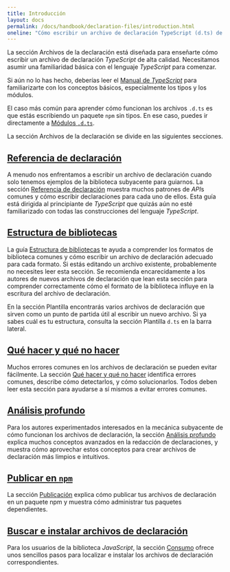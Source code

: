 ```yaml
---
title: Introducción
layout: docs
permalink: /docs/handbook/declaration-files/introduction.html
oneline: "Cómo escribir un archivo de declaración TypeScript (d.ts) de alta calidad"
---
```


La sección Archivos de la declaración está diseñada para enseñarte cómo escribir un archivo de declaración *TypeScript* de alta calidad. Necesitamos asumir una familiaridad básica con el lenguaje *TypeScript* para comenzar.

Si aún no lo has hecho, deberías leer el [Manual de *TypeScript*](/docs/handbook/2/basic-types.html)
para familiarizarte con los conceptos básicos, especialmente los tipos y los módulos.

El caso más común para aprender cómo funcionan los archivos `.d.ts` es que estás escribiendo un paquete `npm` sin tipos. 
En ese caso, puedes ir directamente a [Módulos `.d.ts`](/docs/handbook/statement-files/templates/module-d-ts.html).

La sección Archivos de la declaración se divide en las siguientes secciones.

## [Referencia de declaración](/docs/handbook/statement-files/by-example.html)

A menudo nos enfrentamos a escribir un archivo de declaración cuando solo tenemos ejemplos de la biblioteca subyacente para guiarnos.
La sección [Referencia de declaración](/docs/handbook/statement-files/by-example.html) muestra muchos patrones de *API*s comunes y cómo escribir declaraciones para cada uno de ellos.
Esta guía está dirigida al principiante de *TypeScript* que quizás aún no esté familiarizado con todas las construcciones del lenguaje *TypeScript*.

## [Estructura de bibliotecas](/docs/handbook/declaration-files/library-structures.html)

La guía [Estructura de bibliotecas](/docs/handbook/declaration-files/library-structures.html) te ayuda a comprender los formatos de biblioteca comunes y cómo escribir un archivo de declaración adecuado para cada formato.
Si estás editando un archivo existente, probablemente no necesites leer esta sección.
Se recomienda encarecidamente a los autores de nuevos archivos de declaración que lean esta sección para comprender correctamente cómo el formato de la biblioteca influye en la escritura del archivo de declaración. 

En la sección Plantilla encontrarás varios archivos de declaración que sirven como un punto de partida útil
al escribir un nuevo archivo. Si ya sabes cuál es tu estructura, consulta la sección Plantilla `d.ts` en la barra lateral.

## [Qué hacer y qué no hacer](/docs/handbook/declaration-files/do-s-and-don-ts.html)

Muchos errores comunes en los archivos de declaración se pueden evitar fácilmente.
La sección [Qué hacer y qué no hacer](/docs/handbook/declaration-files/do-s-and-don-ts.html) identifica errores comunes, 
describe cómo detectarlos, 
y cómo solucionarlos.
Todos deben leer esta sección para ayudarse a sí mismos a evitar errores comunes.

## [Análisis profundo](/docs/handbook/statement-files/deep-dive.html)

Para los autores experimentados interesados en la mecánica subyacente de cómo funcionan los archivos de declaración, 
la sección [Análisis profundo](/docs/handbook/statement-files/deep-dive.html) explica muchos conceptos avanzados en la redacción de declaraciones, 
y muestra cómo aprovechar estos conceptos para crear archivos de declaración más limpios e intuitivos.

## [Publicar en `npm`](/docs/handbook/statement-files/publishing.html)

La sección [Publicación](/docs/handbook/statement-files/publishing.html) explica cómo publicar tus archivos de declaración en un paquete npm y muestra cómo administrar tus paquetes dependientes.

## [Buscar e instalar archivos de declaración](/docs/handbook/statement-files/consumer.html)

Para los usuarios de la biblioteca *JavaScript*, la sección [Consumo](/docs/handbook/statement-files/consumer.html) ofrece unos sencillos pasos para localizar e instalar los archivos de declaración correspondientes.
